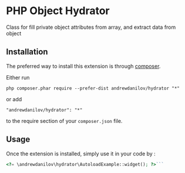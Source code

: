 PHP Object Hydrator
===================
Class for fill private object attributes from array, and extract data from object

Installation
------------

The preferred way to install this extension is through [composer](http://getcomposer.org/download/).

Either run

```
php composer.phar require --prefer-dist andrewdanilov/hydrator "*"
```

or add

```
"andrewdanilov/hydrator": "*"
```

to the require section of your `composer.json` file.


Usage
-----

Once the extension is installed, simply use it in your code by  :

```php
<?= \andrewdanilov\hydrator\AutoloadExample::widget(); ?>```